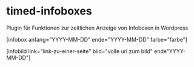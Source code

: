 # timed-infoboxes
Plugin für Funktionen zur zeitlichen Anzeige von Infoboxen in Wordpress

[infobox anfang="YYYY-MM-DD" ende="YYYY-MM-DD" farbe="farbe"]

[infobild link="link-zu-einer-seite" bild="volle url zum bild" ende"YYYY-MM-DD"]
